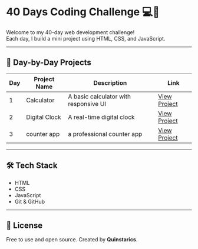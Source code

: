 # 40 Days Coding Challenge 💻🚀

Welcome to my 40-day web development challenge!  
Each day, I build a mini project using HTML, CSS, and JavaScript.

---

## 📅 Day-by-Day Projects

| Day | Project Name    | Description                            | Link       |
|-----|------------------|----------------------------------------|------------|
| 1   | Calculator       | A basic calculator with responsive UI  | [View Project](./day1-Calculator/calculator.html) |
| 2   | Digital Clock    | A real-time digital clock              | [View Project](./day2Clock/clock.html) |
| 3   | counter app    |   a professional counter app             |  [View Project](./day3CounterApp/index.html)                      |            |

---

## 🛠️ Tech Stack

- HTML
- CSS
- JavaScript
- Git & GitHub

---

## 🔖 License

Free to use and open source. Created by **Quinstarics**.
